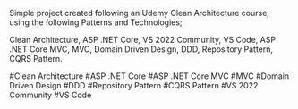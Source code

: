 Simple project created following an Udemy Clean Architecture course, using the following Patterns and Technologies;

Clean Architecture, ASP .NET Core, VS 2022 Community, VS Code, ASP .NET Core MVC, MVC, Domain Driven Design, DDD, Repository Pattern, CQRS Pattern.

#Clean Architecture 
#ASP .NET Core
#ASP .NET Core MVC
#MVC 
#Domain Driven Design
#DDD
#Repository Pattern
#CQRS Pattern
#VS 2022 Community
#VS Code

